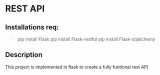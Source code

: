 # REST API

## Installations req:

>pip install Flask
>pip install Flask-restful
>pip install Flask-sqlalchemy
 

## Description
This project is implemented in flask to create a fully funtional rest API

